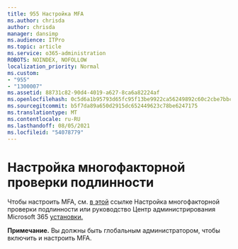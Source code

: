 ```yaml
---
title: 955 Настройка MFA
ms.author: chrisda
author: chrisda
manager: dansimp
ms.audience: ITPro
ms.topic: article
ms.service: o365-administration
ROBOTS: NOINDEX, NOFOLLOW
localization_priority: Normal
ms.custom:
- "955"
- "1300007"
ms.assetid: 88731c82-90d4-4019-a627-8ca6a82224af
ms.openlocfilehash: 0c5d6a1b95793d65fc95f13be9922ca56249892c60c2cbe7bbcbc962f25f7d07
ms.sourcegitcommit: b5f7da89a650d2915dc652449623c78be6247175
ms.translationtype: MT
ms.contentlocale: ru-RU
ms.lasthandoff: 08/05/2021
ms.locfileid: "54078779"
---
```

# <a name="configure-multifactor-authentication"></a>Настройка многофакторной проверки подлинности

Чтобы настроить MFA, см. [в этой](/microsoft-365/admin/security-and-compliance/set-up-multi-factor-authentication) ссылке Настройка многофакторной проверки подлинности или руководство Центр администрирования Microsoft 365 [установки.](https://admin.microsoft.com/AdminPortal/Home?ref=/modernonboarding/mfasetupguide)

**Примечание.** Вы должны быть глобальным администратором, чтобы включить и настроить MFA.
